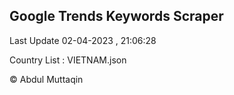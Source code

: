 

## Google Trends Keywords Scraper 
 
Last Update 02-04-2023 , 21:06:28

Country List :
VIETNAM.json



© Abdul Muttaqin 
